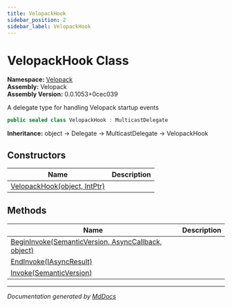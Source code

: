 ```yaml
---
title: VelopackHook
sidebar_position: 2
sidebar_label: VelopackHook
---
```

<!--  
  <auto-generated>   
    The contents of this file were generated by a tool.  
    Changes to this file may be list if the file is regenerated  
  </auto-generated>   
-->

# VelopackHook Class

**Namespace:** [Velopack](../index.md)  
**Assembly:** Velopack  
**Assembly Version:** 0.0.1053+0cec039

A delegate type for handling Velopack startup events

```csharp
public sealed class VelopackHook : MulticastDelegate
```

**Inheritance:** object → Delegate → MulticastDelegate → VelopackHook

## Constructors

| Name                                                  | Description |
| ----------------------------------------------------- | ----------- |
| [VelopackHook(object, IntPtr)](constructors/index.md) |             |

## Methods

| Name                                                                          | Description |
| ----------------------------------------------------------------------------- | ----------- |
| [BeginInvoke(SemanticVersion, AsyncCallback, object)](methods/BeginInvoke.md) |             |
| [EndInvoke(IAsyncResult)](methods/EndInvoke.md)                               |             |
| [Invoke(SemanticVersion)](methods/Invoke.md)                                  |             |

___

*Documentation generated by [MdDocs](https://github.com/ap0llo/mddocs)*

